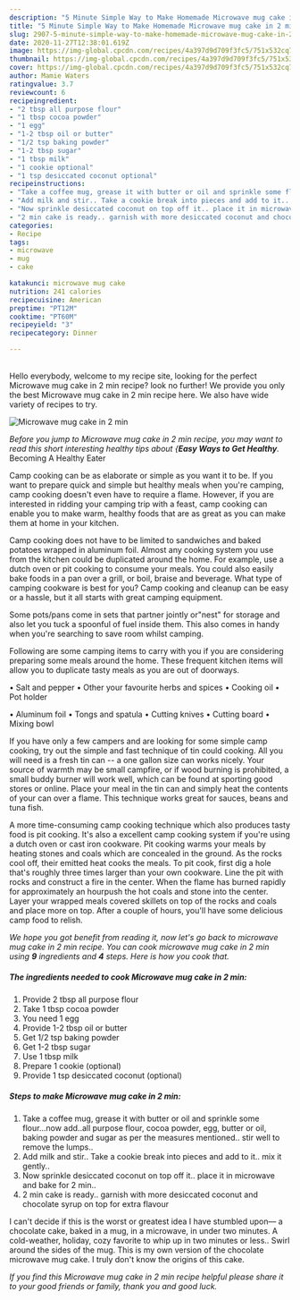 ```yaml
---
description: "5 Minute Simple Way to Make Homemade Microwave mug cake in 2 min"
title: "5 Minute Simple Way to Make Homemade Microwave mug cake in 2 min"
slug: 2907-5-minute-simple-way-to-make-homemade-microwave-mug-cake-in-2-min
date: 2020-11-27T12:38:01.619Z
image: https://img-global.cpcdn.com/recipes/4a397d9d709f3fc5/751x532cq70/microwave-mug-cake-in-2-min-recipe-main-photo.jpg
thumbnail: https://img-global.cpcdn.com/recipes/4a397d9d709f3fc5/751x532cq70/microwave-mug-cake-in-2-min-recipe-main-photo.jpg
cover: https://img-global.cpcdn.com/recipes/4a397d9d709f3fc5/751x532cq70/microwave-mug-cake-in-2-min-recipe-main-photo.jpg
author: Mamie Waters
ratingvalue: 3.7
reviewcount: 6
recipeingredient:
- "2 tbsp all purpose flour"
- "1 tbsp cocoa powder"
- "1 egg"
- "1-2 tbsp oil or butter"
- "1/2 tsp baking powder"
- "1-2 tbsp sugar"
- "1 tbsp milk"
- "1 cookie optional"
- "1 tsp desiccated coconut optional"
recipeinstructions:
- "Take a coffee mug, grease it with butter or oil and sprinkle some flour...now add..all purpose flour, cocoa powder, egg, butter or oil, baking powder and sugar as per the measures mentioned.. stir well to remove the lumps.."
- "Add milk and stir.. Take a cookie break into pieces and add to it.. mix it gently.."
- "Now sprinkle desiccated coconut on top off it.. place it in microwave and bake for 2 min.."
- "2 min cake is ready.. garnish with more desiccated coconut and chocolate syrup on top for extra flavour"
categories:
- Recipe
tags:
- microwave
- mug
- cake

katakunci: microwave mug cake 
nutrition: 241 calories
recipecuisine: American
preptime: "PT12M"
cooktime: "PT60M"
recipeyield: "3"
recipecategory: Dinner

---
```

<br>
Hello everybody, welcome to my recipe site, looking for the perfect Microwave mug cake in 2 min recipe? look no further! We provide you only the best Microwave mug cake in 2 min recipe here. We also have wide variety of recipes to try.
<br>


![Microwave mug cake in 2 min](https://img-global.cpcdn.com/recipes/4a397d9d709f3fc5/751x532cq70/microwave-mug-cake-in-2-min-recipe-main-photo.jpg)

<i>Before you jump to Microwave mug cake in 2 min recipe, you may want to read this short interesting healthy tips about {<strong>Easy Ways to Get Healthy</strong>.</i>
Becoming A Healthy Eater

    
Camp cooking can be as elaborate or simple as you want it to be. If you want to prepare quick and simple but healthy meals when you're camping, camp cooking doesn't even have to require a flame. However, if you are interested in ridding your camping trip with a feast, camp cooking can enable you to make warm, healthy foods that are as great as you can make them at home in your kitchen.

Camp cooking does not have to be limited to sandwiches and baked potatoes wrapped in aluminum foil.  Almost any cooking system you use from the kitchen could be duplicated around the home. For example, use a dutch oven or pit cooking to consume your meals. You could also easily bake foods in a pan over a grill, or boil, braise and beverage. What type of camping cookware is best for you? Camp cooking and cleanup can be easy or a hassle, but it all starts with great camping equipment.

Some pots/pans come in sets that partner jointly or"nest" for storage and also let you tuck a spoonful of fuel inside them. This also comes in handy when you're searching to save room whilst camping.

Following are some camping items to carry with you if you are considering preparing some meals around the home. These frequent kitchen items will allow you to duplicate tasty meals as you are out of doorways.

• Salt and pepper
• Other your favourite herbs and spices
• Cooking oil
• Pot holder

• Aluminum foil
• Tongs and spatula
• Cutting knives
• Cutting board
• Mixing bowl


If you have only a few campers and are looking for some simple camp cooking, try out the simple and fast technique of tin could cooking. All you will need is a fresh tin can -- a one gallon size can works nicely. Your source of warmth may be small campfire, or if wood burning is prohibited, a small buddy burner will work well, which can be found at sporting good stores or online. Place your meal in the tin can and simply heat the contents of your can over a flame.  This technique works great for sauces, beans and tuna fish.

A more time-consuming camp cooking technique which also produces tasty food is pit cooking.  It's also a excellent camp cooking system if you're using a dutch oven or cast iron cookware. Pit cooking warms your meals by heating stones and coals which are concealed in the ground. As the rocks cool off, their emitted heat cooks the meals. To pit cook, first dig a hole that's roughly three times larger than your own cookware. Line the pit with rocks and construct a fire in the center. When the flame has burned rapidly for approximately an hourpush the hot coals and stone into the center. Layer your wrapped meals covered skillets on top of the rocks and coals and place more on top. After a couple of hours, you'll have some delicious camp food to relish.


<i>We hope you got benefit from reading it, now let's go back to microwave mug cake in 2 min recipe. You can cook microwave mug cake in 2 min using <strong>9</strong> ingredients and <strong>4</strong> steps. Here is how you cook that.
</i>

##### The ingredients needed to cook Microwave mug cake in 2 min:

1. Provide 2 tbsp all purpose flour
1. Take 1 tbsp cocoa powder
1. You need 1 egg
1. Provide 1-2 tbsp oil or butter
1. Get 1/2 tsp baking powder
1. Get 1-2 tbsp sugar
1. Use 1 tbsp milk
1. Prepare 1 cookie (optional)
1. Provide 1 tsp desiccated coconut (optional)


##### Steps to make Microwave mug cake in 2 min:

1. Take a coffee mug, grease it with butter or oil and sprinkle some flour...now add..all purpose flour, cocoa powder, egg, butter or oil, baking powder and sugar as per the measures mentioned.. stir well to remove the lumps..
1. Add milk and stir.. Take a cookie break into pieces and add to it.. mix it gently..
1. Now sprinkle desiccated coconut on top off it.. place it in microwave and bake for 2 min..
1. 2 min cake is ready.. garnish with more desiccated coconut and chocolate syrup on top for extra flavour


I can&#39;t decide if this is the worst or greatest idea I have stumbled upon— a chocolate cake, baked in a mug, in a microwave, in under two minutes. A cold-weather, holiday, cozy favorite to whip up in two minutes or less.. Swirl around the sides of the mug. This is my own version of the chocolate microwave mug cake. I truly don&#39;t know the origins of this cake. 

<i>If you find this Microwave mug cake in 2 min recipe helpful please share it to your good friends or family, thank you and good luck.</i>

